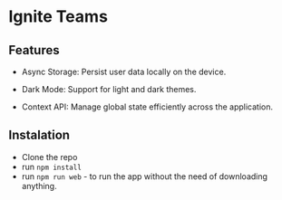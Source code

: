 # Ignite Teams

## Features

* Async Storage: Persist user data locally on the device.

* Dark Mode: Support for light and dark themes.

* Context API: Manage global state efficiently across the application.

## Instalation
* Clone the repo
* run `npm install`
* run `npm run web` - to run the app without the need of downloading anything.

